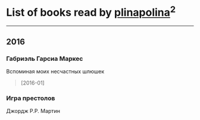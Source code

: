 # List of books read by [plinapolina](http://vk.com/id173746684)<sup>2</sup>
---

## 2016

### Габриэль Гарсиа Маркес
Вспоминая моих несчастных шлюшек
> [2016-01] 


### Игра престолов
Джордж Р.Р. Мартин



